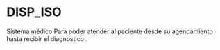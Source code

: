 # DISP_ISO
Sistema médico
Para poder  atender al paciente desde su agendamiento hasta recibir el diagnostico .
